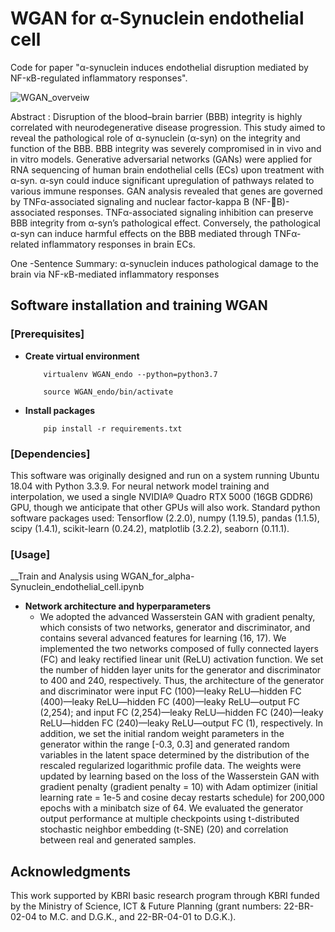 # WGAN for α-Synuclein endothelial cell
Code for paper "α-synuclein induces endothelial disruption mediated by NF-κB-regulated inflammatory responses".

<!--Please read our preprint at the following link:""-->
![WGAN_overveiw](https://user-images.githubusercontent.com/57948381/194007259-31720723-3108-4624-9a94-2b861db24a2a.PNG)

Abstract : Disruption of the blood–brain barrier (BBB) integrity is highly correlated with neurodegenerative disease progression. This study aimed to reveal the pathological role of α-synuclein (α-syn) on the integrity and function of the BBB. BBB integrity was severely compromised in in vivo and in vitro models. Generative adversarial networks (GANs) were applied for RNA sequencing of human brain endothelial cells (ECs) upon treatment with α-syn. α-syn could induce significant upregulation of pathways related to various immune responses. GAN analysis revealed that genes are governed by TNFα-associated signaling and nuclear factor-kappa B (NF-B)-associated responses. TNFα-associated signaling inhibition can preserve BBB integrity from α-syn’s pathological effect. Conversely, the pathological α-syn can induce harmful effects on the BBB mediated through TNFα-related inflammatory responses in brain ECs.

One -Sentence Summary: α-synuclein induces pathological damage to the brain via NF-κB-mediated inflammatory responses

## Software installation and training WGAN 

### [Prerequisites]
* __Create virtual environment__  

          virtualenv WGAN_endo --python=python3.7
          
          source WGAN_endo/bin/activate  

* __Install packages__  
    
          pip install -r requirements.txt

### [Dependencies]

This software was originally designed and run on a system running Ubuntu 18.04 with Python 3.3.9. For neural network model training and interpolation, we used a single NVIDIA® Quadro RTX 5000 (16GB GDDR6) GPU, though we anticipate that other GPUs will also work. Standard python software packages used: Tensorflow (2.2.0), numpy (1.19.5), pandas (1.1.5), scipy (1.4.1), scikit-learn (0.24.2), matplotlib (3.2.2), seaborn (0.11.1). 

### [Usage]
__Train and Analysis using WGAN_for_alpha-Synuclein_endothelial_cell.ipynb
  * __Network architecture and hyperparameters__    
    * We adopted the advanced Wasserstein GAN with gradient penalty, which consists of two networks, generator and discriminator, and contains several advanced features for learning (16, 17). We implemented the two networks composed of fully connected layers (FC) and leaky rectified linear unit (ReLU) activation function. We set the number of hidden layer units for the generator and discriminator to 400 and 240, respectively. Thus, the architecture of the generator and discriminator were input FC (100)—leaky ReLU—hidden FC (400)—leaky ReLU—hidden FC (400)—leaky ReLU—output FC (2,254); and input FC (2,254)—leaky ReLU—hidden FC (240)—leaky ReLU—hidden FC (240)—leaky ReLU—output FC (1), respectively. In addition, we set the initial random weight parameters in the generator within the range [-0.3, 0.3] and generated random variables in the latent space determined by the distribution of the rescaled regularized logarithmic profile data. The weights were updated by learning based on the loss of the Wasserstein GAN with gradient penalty (gradient penalty = 10) with Adam optimizer (initial learning rate = 1e-5 and cosine decay restarts schedule) for 200,000 epochs with a minibatch size of 64. We evaluated the generator output performance at multiple checkpoints using t-distributed stochastic neighbor embedding (t-SNE) (20) and correlation between real and generated samples.<br/>

## Acknowledgments  

This work supported by KBRI basic research program through KBRI funded by the Ministry of Science, ICT & Future Planning (grant numbers: 22-BR-02-04 to M.C. and D.G.K., and 22-BR-04-01 to D.G.K.).
